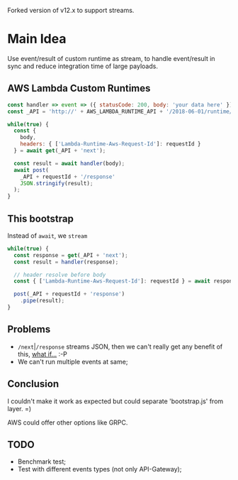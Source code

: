 Forked version of v12.x to support streams.

# Main Idea

Use event/result of custom runtime as stream, to handle event/result in sync and reduce integration time of large payloads.

## AWS Lambda Custom Runtimes

```javascript
const handler => event => ({ statusCode: 200, body: 'your data here' });
const _API = 'http://' + AWS_LAMBDA_RUNTIME_API + '/2018-06-01/runtime/invocation/';

while(true) {
  const {
    body,
    headers: { ['Lambda-Runtime-Aws-Request-Id']: requestId }
  } = await get(_API + 'next');

  const result = await handler(body);
  await post(
    _API + requestId + '/response'
    JSON.stringify(result);
  );
}
```

## This bootstrap


Instead of `await`, we `stream`

```javascript
while(true) {
  const response = get(_API + 'next');
  const result = handler(response);

  // header resolve before body
  const { ['Lambda-Runtime-Aws-Request-Id']: requestId } = await response.headers;

  post(_API + requestId + 'response')
    .pipe(result);
}
```

## Problems

* `/next`|`/response` streams JSON, then we can't really get any benefit of this, [what if...](https://github.com/dominictarr/JSONStream) :-P
* We can't run multiple events at same;

## Conclusion

I couldn't make it work as expected but could separate 'bootstrap.js' from layer. =)

AWS could offer other options like GRPC.

## TODO

* Benchmark test;
* Test with different events types (not only API-Gateway);
